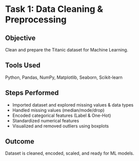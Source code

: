 # Task 1: Data Cleaning & Preprocessing

## Objective
Clean and prepare the Titanic dataset for Machine Learning.

## Tools Used
Python, Pandas, NumPy, Matplotlib, Seaborn, Scikit-learn

## Steps Performed
- Imported dataset and explored missing values & data types  
- Handled missing values (median/mode/drop)  
- Encoded categorical features (Label & One-Hot)  
- Standardized numerical features  
- Visualized and removed outliers using boxplots  

## Outcome
Dataset is cleaned, encoded, scaled, and ready for ML models.
